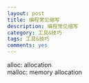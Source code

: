 ```yaml
---
layout: post
title: 编程常见缩写
description: 编程常见缩写
category: 工具&技巧
tags: 工具&技巧
comments: yes
---
```


alloc: allocation  
malloc: memory allocation

